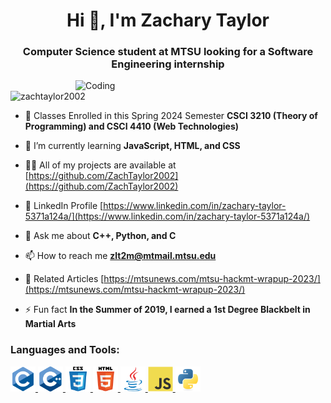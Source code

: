 <h1 align="center">Hi 👋, I'm Zachary Taylor</h1>
<h3 align="center">Computer Science student at MTSU looking for a Software Engineering internship</h3>
<img align="right" alt="Coding" width="400" src=https://mtsunews.com/wp-content/uploads/2023/01/2023-MTSU-HackMT1-100.jpg>

<p align="left"> <img src="https://komarev.com/ghpvc/?username=zachtaylor2002&label=Profile%20views&color=0e75b6&style=flat" alt="zachtaylor2002" /> </p>

- 🔭 Classes Enrolled in this Spring 2024 Semester **CSCI 3210 (Theory of Programming) and CSCI 4410 (Web Technologies)**

- 🌱 I’m currently learning **JavaScript, HTML, and CSS**

- 👨‍💻 All of my projects are available at [https://github.com/ZachTaylor2002](https://github.com/ZachTaylor2002)

- 📝 LinkedIn Profile [https://www.linkedin.com/in/zachary-taylor-5371a124a/](https://www.linkedin.com/in/zachary-taylor-5371a124a/)

- 💬 Ask me about **C++, Python, and C**

- 📫 How to reach me **zlt2m@mtmail.mtsu.edu**

- 📄 Related Articles [https://mtsunews.com/mtsu-hackmt-wrapup-2023/](https://mtsunews.com/mtsu-hackmt-wrapup-2023/)

- ⚡ Fun fact **In the Summer of 2019, I earned a 1st Degree Blackbelt in Martial Arts**

<p align="left">
</p>

<h3 align="left">Languages and Tools:</h3>
<p align="left"> <a href="https://www.cprogramming.com/" target="_blank" rel="noreferrer"> <img src="https://raw.githubusercontent.com/devicons/devicon/master/icons/c/c-original.svg" alt="c" width="40" height="40"/> </a> <a href="https://www.w3schools.com/cpp/" target="_blank" rel="noreferrer"> <img src="https://raw.githubusercontent.com/devicons/devicon/master/icons/cplusplus/cplusplus-original.svg" alt="cplusplus" width="40" height="40"/> </a> <a href="https://www.w3schools.com/css/" target="_blank" rel="noreferrer"> <img src="https://raw.githubusercontent.com/devicons/devicon/master/icons/css3/css3-original-wordmark.svg" alt="css3" width="40" height="40"/> </a> <a href="https://www.w3.org/html/" target="_blank" rel="noreferrer"> <img src="https://raw.githubusercontent.com/devicons/devicon/master/icons/html5/html5-original-wordmark.svg" alt="html5" width="40" height="40"/> </a> <a href="https://www.java.com" target="_blank" rel="noreferrer"> <img src="https://raw.githubusercontent.com/devicons/devicon/master/icons/java/java-original.svg" alt="java" width="40" height="40"/> </a> <a href="https://developer.mozilla.org/en-US/docs/Web/JavaScript" target="_blank" rel="noreferrer"> <img src="https://raw.githubusercontent.com/devicons/devicon/master/icons/javascript/javascript-original.svg" alt="javascript" width="40" height="40"/> </a> <a href="https://www.python.org" target="_blank" rel="noreferrer"> <img src="https://raw.githubusercontent.com/devicons/devicon/master/icons/python/python-original.svg" alt="python" width="40" height="40"/> </a> </p>
